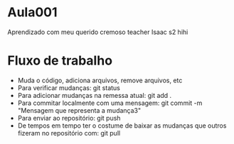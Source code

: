 # Aula001

Aprendizado com meu querido cremoso teacher Isaac s2 hihi

# Fluxo de trabalho
* Muda o código, adiciona arquivos, remove arquivos, etc
* Para verificar mudanças: git status
* Para adicionar mudanças na remessa atual: git add .
* Para commitar localmente com uma mensagem: git commit -m "Mensagem que representa a mudança3"
* Para enviar ao repositório: git push
* De tempos em tempo ter o costume de baixar as mudanças que outros fizeram no repositório com: git pull
